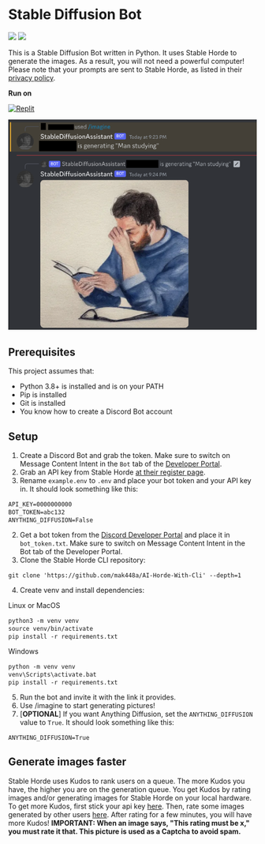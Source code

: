 # Stable Diffusion Bot

![](https://img.shields.io/github/repo-size/mak448a/Stable-Diffusion-Bot)
![](https://img.shields.io/github/contributors/mak448a/Stable-Diffusion-Bot)

This is a Stable Diffusion Bot written in Python. It uses Stable Horde to generate the images.
As a result, you will not need a powerful computer!
Please note that your prompts are sent to Stable Horde, as listed in their [privacy policy](https://stablehorde.net/privacy).

**Run on**

[![Replit](https://img.shields.io/badge/replit-667881?style=for-the-badge&logo=replit&logoColor=red)](https://replit.com/new/github/mak448a/Stable-Diffusion-Bot)

![](demo.png)

## Prerequisites
This project assumes that:
- Python 3.8+ is installed and is on your PATH
- Pip is installed
- Git is installed
- You know how to create a Discord Bot account


## Setup
1. Create a Discord Bot and grab the token. Make sure to switch on Message Content Intent in the `Bot` tab of the [Developer Portal](https://discord.com/developers/applications).
2. Grab an API key from Stable Horde [at their register page](https://stablehorde.net/register).
3. Rename `example.env` to `.env` and place your bot token and your API key in. It should look something like this:
```
API_KEY=0000000000
BOT_TOKEN=abc132
ANYTHING_DIFFUSION=False
```
2. Get a bot token from the [Discord Developer Portal](https://discord.com/developers/applications) and place it in `bot_token.txt`.
Make sure to switch on Message Content Intent in the Bot tab of the Developer Portal.
3. Clone the Stable Horde CLI repository:
```shell
git clone 'https://github.com/mak448a/AI-Horde-With-Cli' --depth=1
```
4. Create venv and install dependencies:

Linux or MacOS
```shell
python3 -m venv venv
source venv/bin/activate
pip install -r requirements.txt
```
Windows
```shell
python -m venv venv
venv\Scripts\activate.bat
pip install -r requirements.txt
```
5. Run the bot and invite it with the link it provides.
5. Use /imagine to start generating pictures!
6. [**OPTIONAL**] If you want Anything Diffusion, set the `ANYTHING_DIFFUSION` value to `True`. It should look something like this:
```
ANYTHING_DIFFUSION=True
```

## Generate images faster
Stable Horde uses Kudos to rank users on a queue. The more Kudos you have, the higher you are on the generation queue.
You get Kudos by rating images and/or generating images for Stable Horde
on your local hardware.
To get more Kudos, first stick your api key [here](https://tinybots.net/artbot/settings).
Then, rate some images generated by other users [here](https://tinybots.net/artbot/rate).
After rating for a few minutes, you will have more Kudos!
**IMPORTANT: When an image says, "This rating must be x," you must rate it that. This picture is used as a Captcha to avoid spam.**
